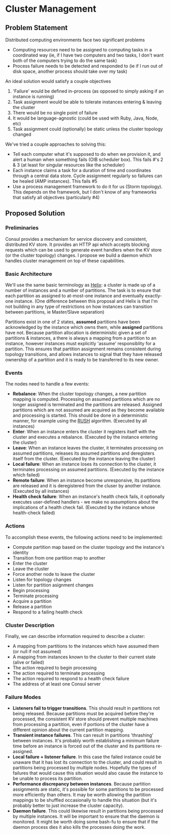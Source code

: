 # Cluster Management

## Problem Statement

Distributed computing environments face two significant problems

* Computing resources need to be assigned to computing tasks in a coordinated way (ie, if I have two computers and two tasks, I don't want both of the computers trying to do the same task)
* Process failure needs to be detected and responded to (ie if I run out of disk space, another process should take over my task)

An ideal solution would satisfy a couple objectives

1. 'Failure' would be defined in-process (as opposed to simply asking if an instance is running)
2. Task assignment would be able to tolerate instances entering & leaving the cluster
3. There would be no single point of failure
4. It would be language-agnostic (could be used with Ruby, Java, Node, etc)
5. Task assignment could (optionally) be static unless the cluster topology changed

We've tried a couple approaches to solving this:

* Tell each computer what it's supposed to do when we provision it, and alert a human when something fails (OIB scheduler box).  This fails #'s 2 & 3 (at least for singular resources like the scheduler)
* Each instance claims a task for a duration of time and coordinates through a central data store.  Cycle assignment regularly so failures can be healed (AMP instances).  This fails #5
* Use a process management framework to do it for us (Storm topology).  This depends on the framework, but I don't know of any frameworks that satisfy all objectives (particularly #4)


## Proposed Solution

### Preliminaries

Consul provides a mechanism for service discovery and consistent, distributed KV store.  It provides an HTTP api which accepts blocking requests which can be used to generate event handlers when the KV store (or the cluster topology) changes.  I propose we build a daemon which handles cluster management on top of these capabilities.

### Basic Architecture

We'll use the same basic terminology as [Helix](http://helix.apache.org/Concepts.html): a cluster is made up of a number of instances and a number of partitions.  The task is to ensure that each partition as assigned to at-most-one instance and eventually exactly-one instance.  (One difference between this proposal and Helix is that I'm not building in any type of restrictions on how instances can transition between partitions, ie Master/Slave separation)

Partitions exist in one of 2 states, __assumed__ partitions have been acknowledged by the instance which owns them, while __assigned__ partitions have not.  Because partition allocation is deterministic given a set of partitions & instances, a there is always a mapping from a partition to an instance, however instances must explicitly 'assume' responsiblity for a partition.  This ensures that partition assignment remains consistent during topology transitions, and allows instances to signal that they have released ownership of a partition and it is ready to be transferred to its new owner.


### Events

The nodes need to handle a few events:
* __Rebalance__: When the cluster topology changes, a new partition mapping is computed.  Processing on assumed partitions which are no longer assigned is terminated and the partitions are released.  Assigned partitions which are not assumed are acquired as they become available and processing is started.  This should be done in a deterministic manner, for example using the [RUSH](http://www.ssrc.ucsc.edu/media/papers/honicky-ipdps04.pdf) algorithm. (Executed by all instances)
* __Enter__: When an instance enters the cluster it registers itself with the cluster and executes a rebalance. (Executed by the instance entering the cluster)
* __Leave__: When an instance leaves the cluster, it terminates processing on assumed partitions, releases its assumed partitions and deregisters itself from the cluster. (Executed by the instance leaving the cluster)
* __Local failure__: When an instance loses its connection to the cluster, it terminates processing on assumed partitions. (Executed by the instance which failed)
* __Remote failure__: When an instance become unresponsive, its partitions are released and it is deregistered from the cluser by another instance. (Executed by all instances)
* __Health check failure__: When an instance's health check fails, it optionally executes user-defined handlers - we make no assumptions about the implications of a health check fail. (Executed by the instance whose health-check failed)


### Actions

To accomplish these events, the following actions need to be implemented:

* Compute partition map based on the cluster topology and the instance's identity
* Transition from one partition map to another
* Enter the cluster
* Leave the cluster
* Force another node to leave the cluster
* Listen for topology changes
* Listen for partition asignment changes
* Begin processing
* Terminate processing
* Acquire a partition
* Release a partition
* Respond to a failing health check


### Cluster Description

Finally, we can describe information required to describe a cluster:

* A mapping from partitions to the instances which have assumed them (or null if not assumed)
* A mapping from instances known to the cluster to their current state (alive or failed)
* The action required to begin processing
* The action required to terminate processing
* The action required to respond to a health check failure
* The address of at least one Consul server


### Failure Modes

* __Listeners fail to trigger transitions__.  This should result in partitions not being released.  Because partitions must be acquired before they're processed, the consistent KV store should prevent multiple machines from processing a partition, even if portions of the cluster have a different opinion about the current partition mapping.
* __Transient instance failures__.  This can result in partitions 'thrashing' between instances.  It's probably worth establishing a minimum failure time before an instance is forced out of the cluster and its partitions re-assigned.
* __Local failure + listener failure__.  In this case the failed instance could be unaware that it has lost its connection to the cluster, and could result in partitions being processed by multiple nodes.  Hopefully the types of failures that would cause this situation would also cause the instance to be unable to process its partition.
* __Performance discrepancy between instances__.  Because partition assignments are static, it's possible for some partitions to be processed more efficiently than others.  It may be worth allowing the partition mappings to be shuffled occasionally to handle this situation (but it's probably better to just increase the cluster capacity).
* __Daemon failure__.  This could likewise result in partitions being processed by multiple instances.  It will be important to ensure that the daemon is monitored.  It might be worth doing some bash-fu to ensure that if the daemon process dies it also kills the processes doing the work.